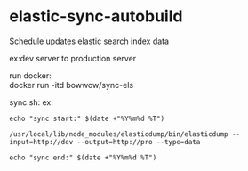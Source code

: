 # elastic-sync-autobuild  

Schedule updates elastic search index data  

ex:dev server to production server   

run docker:  
docker run -itd bowwow/sync-els  

sync.sh: 
ex:
```
echo "sync start:" $(date +"%Y%m%d %T")  

/usr/local/lib/node_modules/elasticdump/bin/elasticdump --input=http://dev --output=http://pro --type=data

echo "sync end:" $(date +"%Y%m%d %T")
```
